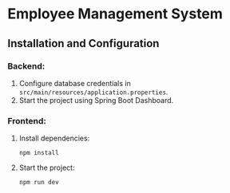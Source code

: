 # Employee Management System

## Installation and Configuration

### Backend:

1. Configure database credentials in `src/main/resources/application.properties`.
2. Start the project using Spring Boot Dashboard.

### Frontend:

1. Install dependencies:

   ```
   npm install
   ```

2. Start the project:

   ```
   npm run dev
   ```
